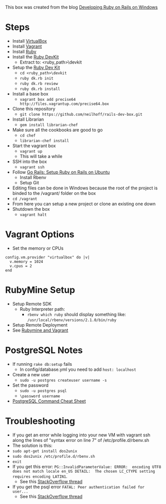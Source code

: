 This box was created from the blog [Developing Ruby on Rails on Windows](http://manuel.manuelles.nl/blog/2013/07/23/developing-ruby-on-rails-on-windows/)

Steps
==========

- Install [VirtualBox](https://www.virtualbox.org/wiki/Downloads)
- Install [Vagrant](http://downloads.vagrantup.com/)
- Install [Ruby](http://rubyinstaller.org/downloads/)
- Install the [Ruby DevKit](http://rubyinstaller.org/downloads/)
  - Extract to: <ruby_path>\devkit
- Setup the [Ruby Dev Kit](http://stackoverflow.com/questions/8100891/the-json-native-gem-requires-installed-build-tools)
  - `cd <ruby_path>\devkit`
  - `ruby dk.rb init`
  - `ruby dk.rb review`
  - `ruby dk.rb install`
- Install a base box
  - `vagrant box add precise64 http://files.vagrantup.com/precise64.box`
- Clone this repository
  - `git clone https://github.com/neilhoff/rails-dev-box.git`
- Install Librarian
  - `gem install librarian-chef`
- Make sure all the cookbooks are good to go
  - `cd chef`
  - `librarian-chef install`
- Start the vagrant box
  - `vagrant up`
  - This will take a while
- SSH into the box
  - `vagrant ssh`
- Follow [Go Rails: Setup Ruby on Rails on Ubuntu](http://gorails.com/setup/ubuntu/13.10)
  - Install Rbenv
  - Setup Git
- Editing files can be done in Windows because the root of the project is binded to the /vagrant/ folder on the box
 - `cd /vagrant`
 - From here you can setup a new project or clone an existing one down
- Shutdown the box
  - `vagrant halt`

Vagrant Options
=========
- Set the memory or CPUs
````
config.vm.provider "virtualbox" do |v|
  v.memory = 1024
  v.cpus = 2
end
````

RubyMine Setup
==========
- Setup Remote SDK
  - Ruby Interpreter path:
    - `rbenv which ruby` should display something like: `/usr/local/rbenv/versions/2.1.0/bin/ruby`
- Setup Remote Deployment
- See [Rubymine and Vagrant](http://youtu.be/5KQUhMM_99Y)

  
PostgreSQL Notes
==========
- If running `rake db:setup` fails
  - In config/database.yml you need to add `host: localhost`
- Create a new user
  - `sudo -u postgres createuser username -s`
- Set the password
  - `sudo -u postgres psql`
  - `\password username` 
- [PostgreSQL Command Cheat Sheet](http://blog.jasonmeridth.com/posts/postgresql-command-line-cheat-sheet/)

Troubleshooting
==========

- If you get an error while logging into your new VM with vagrant ssh along the lines of "syntax error on line 7" of /etc/profile.d/rbenv.sh 
 - The solution is this:
  - `sudo apt-get install dos2unix`
  - `sudo dos2unix /etc/profile.d/rbenv.sh`
  - `exit`
- If you get this error: `PG::InvalidParameterValue: ERROR:  encoding UTF8 does not match locale en_US DETAIL:  The chosen LC_CTYPE setting requires encoding LATIN1`.
  - See this [StackOverflow thread](http://stackoverflow.com/questions/13115692/encoding-utf8-does-not-match-locale-en-us-the-chosen-lc-ctype-setting-requires)
- If you get the psql error `FATAL: Peer authentication failed for user...`
  - See this [StackOverflow thread](http://stackoverflow.com/questions/17443379/psql-fatal-peer-authentication-failed-for-user-dev)
